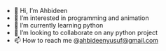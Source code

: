 - 👋 Hi, I’m Ahbideen
- 👀 I’m interested in programming and animation
- 🌱 I’m currently learning python
- 💞️ I’m looking to collaborate on any python project
- 📫 How to reach me @ahbideenyusuf@gmail.com

<!---
bravono/bravono is a ✨ special ✨ repository because its `README.md` (this file) appears on your GitHub profile.
You can click the Preview link to take a look at your changes.
--->

